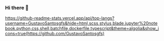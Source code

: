 ### Hi there 👋


https://github-readme-stats.vercel.app/api/top-langs?username=GustavoSantosgfs&hide=html,scss,stylus,blade,jupyter%20notebook,python,css,shell,batchfile,dockerfile,typescript&theme=algolia&show_icons=true(https://github.com/GustavoSantosgfs)



<!--
**GustavoSantosgfs/GustavoSantosgfs** is a ✨ _special_ ✨ repository because its `README.md` (this file) appears on your GitHub profile.

Here are some ideas to get you started:

- 🔭 I’m currently working on ...
- 🌱 I’m currently learning ...
- 👯 I’m looking to collaborate on ...
- 🤔 I’m looking for help with ...
- 💬 Ask me about ...
- 📫 How to reach me: ...
- 😄 Pronouns: ...
- ⚡ Fun fact: ...
-->

